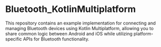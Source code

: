 # Bluetooth_KotlinMultiplatform
This repository contains an example implementation for connecting and managing Bluetooth devices using Kotlin Multiplatform, allowing you to share common logic between Android and iOS while utilizing platform-specific APIs for Bluetooth functionality. 
